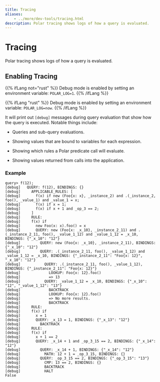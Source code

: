 ```yaml
---
title: Tracing
aliases:
    - ../more/dev-tools/tracing.html
description: Polar tracing shows logs of how a query is evaluated.
---
```


# Tracing

Polar tracing shows logs of how a query is evaluated.

## Enabling Tracing


{{% ifLang not="rust" %}}
Debug mode is enabled by setting an environment variable: `POLAR_LOG=1`.
{{% /ifLang %}}

{{% ifLang "rust" %}}
Debug mode is enabled by setting an environment variable: `POLAR_LOG=now`.
{{% /ifLang %}}

It will print out `[debug]` messages during query evaluation that show how the query is executed.
Notable things include:


* Queries and sub-query evaluations.


* Showing values that are bound to variables for each expression.


* Showing which rules a Polar predicate call will evaluate.


* Showing values returned from calls into the application.

### Example

```
query> f(12);
[debug]   QUERY: f(12), BINDINGS: {}
[debug]     APPLICABLE_RULES: [
[debug]       f(x) if new (Foo{x: x}, _instance_2) and .(_instance_2, foo(), _value_1) and _value_1 = x;
[debug]       f(x) if x = 1;
[debug]       f(x) if x + 1 and _op_3 == 2;
[debug]     ]
[debug]     RULE:
[debug]     f(x) if
[debug]       new Foo(x: x).foo() = x
[debug]       QUERY: new (Foo{x: _x_10}, _instance_2_11) and .(_instance_2_11, foo(), _value_1_12) and _value_1_12 = _x_10, BINDINGS: {"_x_10": "12"}
[debug]         QUERY: new (Foo{x: _x_10}, _instance_2_11), BINDINGS: {"_x_10": "12"}
[debug]         QUERY: .(_instance_2_11, foo(), _value_1_12) and _value_1_12 = _x_10, BINDINGS: {"_instance_2_11": "Foo{x: 12}", "_x_10": "12"}
[debug]           QUERY: .(_instance_2_11, foo(), _value_1_12), BINDINGS: {"_instance_2_11": "Foo{x: 12}"}
[debug]             LOOKUP: Foo{x: 12}.foo()
[debug]             => 13
[debug]           QUERY: _value_1_12 = _x_10, BINDINGS: {"_x_10": "12", "_value_1_12": "13"}
[debug]             BACKTRACK
[debug]             LOOKUP: Foo{x: 12}.foo()
[debug]             => No more results.
[debug]             BACKTRACK
[debug]     RULE:
[debug]     f(x) if
[debug]       x = 1
[debug]       QUERY: _x_13 = 1, BINDINGS: {"_x_13": "12"}
[debug]         BACKTRACK
[debug]     RULE:
[debug]     f(x) if
[debug]       x + 1 == 2
[debug]       QUERY: _x_14 + 1 and _op_3_15 == 2, BINDINGS: {"_x_14": "12"}
[debug]         QUERY: _x_14 + 1, BINDINGS: {"_x_14": "12"}
[debug]           MATH: 12 + 1 = _op_3_15, BINDINGS: {}
[debug]         QUERY: _op_3_15 == 2, BINDINGS: {"_op_3_15": "13"}
[debug]           CMP: 13 == 2, BINDINGS: {}
[debug]           BACKTRACK
[debug]           HALT
False
```
